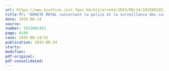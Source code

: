 ```yaml
---
url: https://www.ejustice.just.fgov.be/eli/arrete/1933/08/14/1933081452/justel
title-fr: "ARRETE ROYAL concernant la police et la surveillance des carrières à ciel ouvert"
date: 1933-08-14
source:
number: 1933081452
page: 4240
case: 1933-08-14/32
publication: 1933-08-24
starts:
modifies:
pdf-original:
pdf-consolidated:
---
```


